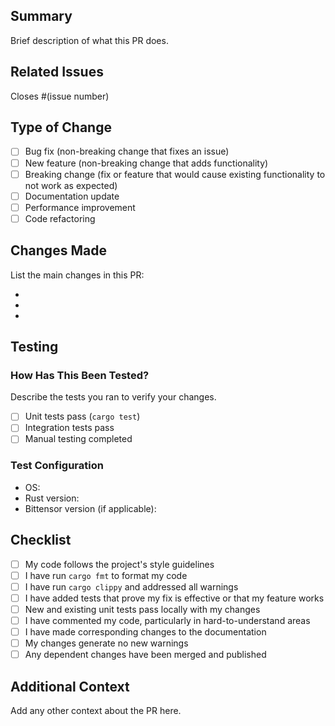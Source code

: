 ## Summary

Brief description of what this PR does.

## Related Issues

Closes #(issue number)

## Type of Change

- [ ] Bug fix (non-breaking change that fixes an issue)
- [ ] New feature (non-breaking change that adds functionality)
- [ ] Breaking change (fix or feature that would cause existing functionality to not work as expected)
- [ ] Documentation update
- [ ] Performance improvement
- [ ] Code refactoring

## Changes Made

List the main changes in this PR:

- 
- 
- 

## Testing

### How Has This Been Tested?

Describe the tests you ran to verify your changes.

- [ ] Unit tests pass (`cargo test`)
- [ ] Integration tests pass
- [ ] Manual testing completed

### Test Configuration

- OS: 
- Rust version: 
- Bittensor version (if applicable): 

## Checklist

- [ ] My code follows the project's style guidelines
- [ ] I have run `cargo fmt` to format my code
- [ ] I have run `cargo clippy` and addressed all warnings
- [ ] I have added tests that prove my fix is effective or that my feature works
- [ ] New and existing unit tests pass locally with my changes
- [ ] I have commented my code, particularly in hard-to-understand areas
- [ ] I have made corresponding changes to the documentation
- [ ] My changes generate no new warnings
- [ ] Any dependent changes have been merged and published

## Additional Context

Add any other context about the PR here.